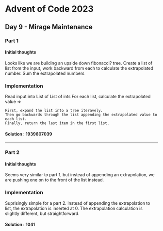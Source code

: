 ﻿# Advent of Code 2023
## Day 9 - Mirage Maintenance

### Part 1
#### Initial thoughts
Looks like we are building an upside down fibonacci? tree. Create a list of list from the input, work backward from each to calculate the extrapolated number.
Sum the extrapolated numbers

### Implementation
Read input into List of List of ints
For each list, calculate the extrapolated value =>

	First, expand the list into a tree iteravely.
	Then go backwards through the list appending the extrapolated value to each list.
	Finally, return the last item in the first list.

#### Solution : 1939607039
---
### Part 2
#### Initial thoughts
Seems very similar to part 1, but instead of appending an extrapolation, we are pushing one on to the front of the list instead.

### Implementation
Suprisingly simple for a part 2. Instead of appending the extrapolation to list, the extrapolation is inserted at 0. The extrapolation calculation is slightly different, but straightforward.

#### Solution : 1041
